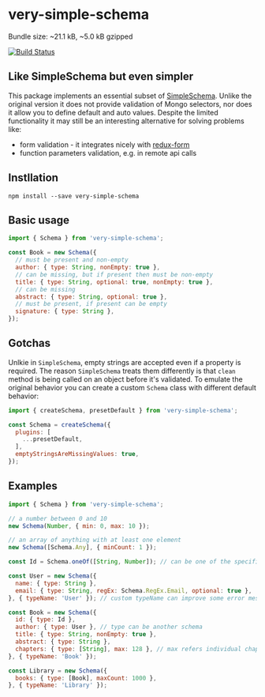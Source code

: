 # very-simple-schema

Bundle size: ~21.1 kB, ~5.0 kB gzipped

[![Build Status](https://travis-ci.org/apendua/very-simple-schema.svg?branch=master)](https://travis-ci.org/apendua/very-simple-schema)

## Like SimpleSchema but even simpler

This package implements an essential subset of [SimpleSchema](https://github.com/aldeed/node-simple-schema).
Unlike the original version it does not provide validation of Mongo selectors, nor does it allow you to define default and auto values.
Despite the limited functionality it may still be an interesting alternative for solving problems like:

- form validation - it integrates nicely with [redux-form](https://github.com/erikras/redux-form)
- function parameters validation, e.g. in remote api calls

## Instllation

```
npm install --save very-simple-schema
```

## Basic usage

```javascript
import { Schema } from 'very-simple-schema';

const Book = new Schema({
  // must be present and non-empty
  author: { type: String, nonEmpty: true },
  // can be missing, but if present then must be non-empty
  title: { type: String, optional: true, nonEmpty: true },
  // can be missing
  abstract: { type: String, optional: true },
  // must be present, if present can be empty
  signature: { type: String },
});
```

## Gotchas

Unlkie in `SimpleSchema`, empty strings are accepted even if a property is required. The reason `SimpleSchema` treats them
differently is that `clean` method is being called on an object before it's validated. To emulate the original behavior
you can create a custom `Schema` class with different default behavior:
```javascript
import { createSchema, presetDefault } from 'very-simple-schema';

const Schema = createSchema({
  plugins: [
    ...presetDefault,
  ],
  emptyStringsAreMissingValues: true,
});
```

## Examples

```javascript
import { Schema } from 'very-simple-schema';

// a number between 0 and 10
new Schema(Number, { min: 0, max: 10 });

// an array of anything with at least one element
new Schema([Schema.Any], { minCount: 1 });

const Id = Schema.oneOf([String, Number]); // can be one of the specified types

const User = new Schema({
  name: { type: String },
  email: { type: String, regEx: Schema.RegEx.Email, optional: true },
}, { typeName: 'User' }); // custom typeName can improve some error messages

const Book = new Schema({
  id: { type: Id },
  author: { type: User }, // type can be another schema
  title: { type: String, nonEmpty: true },
  abstract: { type: String },
  chapters: { type: [String], max: 128 }, // max refers individual chapter
}, { typeName: 'Book' });

const Library = new Schema({
  books: { type: [Book], maxCount: 1000 },
}, { typeName: 'Library' });
```
